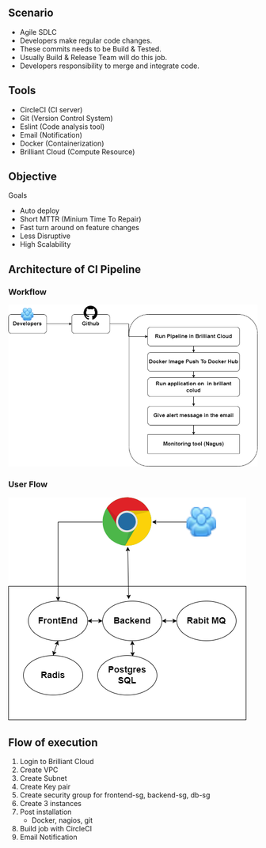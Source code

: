 

## Scenario

- Agile SDLC
- Developers make regular code changes.
- These commits needs to be Build & Tested.
- Usually Build & Release Team will do this job.
- Developers responsibility to merge and integrate code.

## Tools

- CircleCI (CI server)
- Git (Version Control System)
- Eslint (Code analysis tool)
- Email (Notification)
- Docker (Containerization)
- Brilliant Cloud (Compute Resource)

## Objective

Goals

- Auto deploy
- Short MTTR (Minium Time To Repair)
- Fast turn around on feature changes
- Less Disruptive
- High Scalability

## Architecture of CI Pipeline

### Workflow

![Workflow!](./workflow.png)

### User Flow

![User Flow!](./userflow.png)

## Flow of execution

1. Login to Brilliant Cloud
2. Create VPC
3. Create Subnet
4. Create Key pair
5. Create security group for frontend-sg, backend-sg, db-sg
6. Create 3 instances
7. Post installation
   - Docker, nagios, git
8. Build job with CircleCI
9. Email Notification

